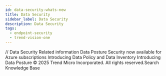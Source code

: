 ```yaml
---
id: data-security-whats-new
title: Data Security
sidebar_label: Data Security
description: Data Security
tags:
  - endpoint-security
  - trend-vision-one
---
```


/*<![CDATA[*/ $('#title').html($('meta[name=map-description]').attr('content')); /*]]>*/ Data Security Related information Data Posture Security now available for Azure subscriptions Introducing Data Policy and Data Inventory Introducing Data Posture © 2025 Trend Micro Incorporated. All rights reserved.Search Knowledge Base